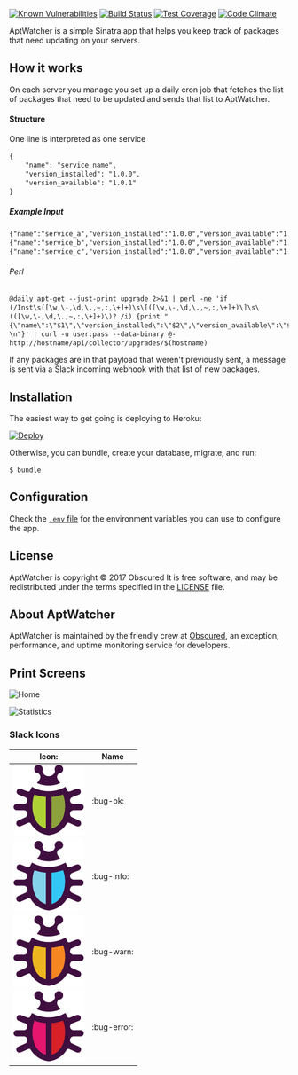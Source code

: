 <a href="https://snyk.io/test/github/gonace/obscured.aptwatcher"><img src="https://snyk.io/test/github/gonace/obscured.aptwatcher/badge.svg" alt="Known Vulnerabilities" data-canonical-src="https://snyk.io/test/github/gonace/obscured.aptwatcher" style="max-width:100%;"></a>
[![Build Status](https://travis-ci.org/gonace/Obscured.AptWatcher.svg?branch=master)](https://travis-ci.org/gonace/Obscured.AptWatcher)
[![Test Coverage](https://codeclimate.com/github/gonace/Obscured.AptWatcher/badges/coverage.svg)](https://codeclimate.com/github/gonace/Obscured.AptWatcher)
[![Code Climate](https://codeclimate.com/github/gonace/Obscured.AptWatcher/badges/gpa.svg)](https://codeclimate.com/github/gonace/Obscured.AptWatcher)

AptWatcher is a simple Sinatra app that helps you keep track of packages that need updating on your servers.

## How it works
On each server you manage you set up a daily cron job that fetches the list of packages that need to be updated and sends that list to
AptWatcher.

#### Structure
One line is interpreted as one service
```
{
    "name": "service_name",
    "version_installed": "1.0.0",
    "version_available": "1.0.1"
}
```
##### Example Input
```
{"name":"service_a","version_installed":"1.0.0","version_available":"1.0.1"}
{"name":"service_b","version_installed":"1.0.0","version_available":"1.0.1"}
{"name":"service_c","version_installed":"1.0.0","version_available":"1.0.1"}
```

###### Perl
```
@daily apt-get --just-print upgrade 2>&1 | perl -ne 'if (/Inst\s([\w,\-,\d,\.,~,:,\+]+)\s\[([\w,\-,\d,\.,~,:,\+]+)\]\s\(([\w,\-,\d,\.,~,:,\+]+)\)? /i) {print "{\"name\":\"$1\",\"version_installed\":\"$2\",\"version_available\":\"$3\"} \n"}' | curl -u user:pass --data-binary @- http://hostname/api/collector/upgrades/$(hostname)
```

If any packages are in that payload that weren't previously sent, a
message is sent via a Slack incoming webhook with that list of new
packages.

## Installation
The easiest way to get going is deploying to Heroku:

[![Deploy](https://www.herokucdn.com/deploy/button.svg)](https://heroku.com/deploy)

Otherwise, you can bundle, create your database, migrate, and run:

```
$ bundle
```

## Configuration
Check the [`.env` file](/.env) for the environment variables you can use to
configure the app.

## License
AptWatcher is copyright © 2017 Obscured It is free software, and may be redistributed under the terms specified in the [LICENSE](/LICENSE) file.

## About AptWatcher
AptWatcher is maintained by the friendly crew at [Obscured](https://www.obscured.se/), an exception, performance, and uptime monitoring service for developers.

## Print Screens
![Home](http://i.imgur.com/wtBiaGr.jpg)

![Statistics](http://i.imgur.com/yLcp4mK.jpg)

### Slack Icons
Icon:                                                           | Name
--------------------------------------------------------------- | ---------
![bug Ok](public/icons/bug-ok.png?raw=true ":bug-ok:")          | :bug-ok:
![bug info](public/icons/bug-info.png?raw=true ":bug-info:")    | :bug-info:
![bug Warn](public/icons/bug-warn.png?raw=true ":bug-warn:")    | :bug-warn:
![bug Error](public/icons/bug-error.png?raw=true ":bug-error:") | :bug-error:
